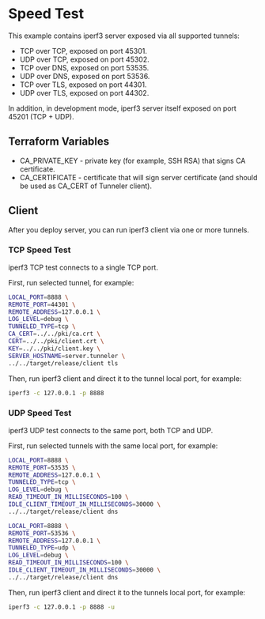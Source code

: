 # Speed Test
This example contains iperf3 server exposed via all supported tunnels:
* TCP over TCP, exposed on port 45301.
* UDP over TCP, exposed on port 45302.
* TCP over DNS, exposed on port 53535.
* UDP over DNS, exposed on port 53536.
* TCP over TLS, exposed on port 44301.
* UDP over TLS, exposed on port 44302.

In addition, in development mode, iperf3 server itself exposed on port 45201 (TCP + UDP).

## Terraform Variables
* CA_PRIVATE_KEY - private key (for example, SSH RSA) that signs CA certificate.
* CA_CERTIFICATE - certificate that will sign server certificate (and should be used as CA_CERT of Tunneler client).

## Client
After you deploy server, you can run iperf3 client via one or more tunnels.

### TCP Speed Test
iperf3 TCP test connects to a single TCP port. 

First, run selected tunnel, for example:
```sh
LOCAL_PORT=8888 \
REMOTE_PORT=44301 \
REMOTE_ADDRESS=127.0.0.1 \
LOG_LEVEL=debug \
TUNNELED_TYPE=tcp \
CA_CERT=../../pki/ca.crt \
CERT=../../pki/client.crt \
KEY=../../pki/client.key \
SERVER_HOSTNAME=server.tunneler \
../../target/release/client tls
```

Then, run iperf3 client and direct it to the tunnel local port, for example:
```sh
iperf3 -c 127.0.0.1 -p 8888
```

### UDP Speed Test
iperf3 UDP test connects to the same port, both TCP and UDP. 

First, run selected tunnels with the same local port, for example:
```sh
LOCAL_PORT=8888 \
REMOTE_PORT=53535 \
REMOTE_ADDRESS=127.0.0.1 \
TUNNELED_TYPE=tcp \
LOG_LEVEL=debug \
READ_TIMEOUT_IN_MILLISECONDS=100 \
IDLE_CLIENT_TIMEOUT_IN_MILLISECONDS=30000 \
../../target/release/client dns

LOCAL_PORT=8888 \
REMOTE_PORT=53536 \
REMOTE_ADDRESS=127.0.0.1 \
TUNNELED_TYPE=udp \
LOG_LEVEL=debug \
READ_TIMEOUT_IN_MILLISECONDS=100 \
IDLE_CLIENT_TIMEOUT_IN_MILLISECONDS=30000 \
../../target/release/client dns
```

Then, run iperf3 client and direct it to the tunnels local port, for example:
```sh
iperf3 -c 127.0.0.1 -p 8888 -u
```
